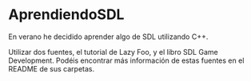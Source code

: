 # AprendiendoSDL

En verano he decidido aprender algo de SDL utilizando C++.

Utilizar dos fuentes, el tutorial de Lazy Foo, y el libro SDL Game Development. Podéis encontrar más información de estas fuentes en el README de sus carpetas.
